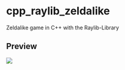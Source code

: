 # cpp_raylib_zeldalike

Zeldalike game in C++ with the Raylib-Library

## Preview

![](https://github.com/weitnow/cpp_raylib_zeldalike/blob/main/preview/preview.gif)
